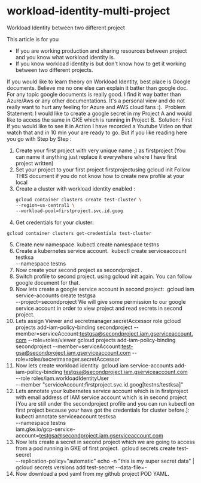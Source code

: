 # workload-identity-multi-project

Workload Identity between two different project

This article is for you 
- If you are working production and sharing resources between project and you know what workload identity is.
- If you know workload identity is but don't know how to get it working between two different projects. 

If you would like to learn theory on Workload Identity, best place is Google documents. Believe me no one else can explain it batter than google doc. For any topic google documents is really good. I find it way batter than Azure/Aws or any other documentations. It's a personal view and do not really want to hurt any feeling for Azure and AWS cloud fans :). 
Problem Statement: I would like to create a google secret in my Project A and would like to access the same in GKE which is running in Project B. 
Solution: First if you would like to see it in Action I have recorded a Youtube Video on that watch that and in 10 min your are ready to go. But if you like reading here you go with Step by Step : 
1. Create your first project with very unique name ;) as firstproject (You can name it anything just replace it everywhere where I have first project written)
2. Set your project to your first project firstprojectusing gcloud init Follow THIS document if you do not know how to create new profile at your local
3. Create a cluster with workload identity enabled : 
    ```bash
    gcloud container clusters create test-cluster \
    --region=us-central1 \
    --workload-pool=firstproject.svc.id.goog
    ```
4. Get credentials for your cluster:
```bash
gcloud container clusters get-credentials test-cluster 
```
5. Create new namespace 
kubectl create namespace testns 
6. Create a kubernetes service account. 
kubectl create serviceaccount testksa \
    --namespace testns
7. Now create your second project as secondproject . 
8. Switch profile to second project. using gcloud init again. You can follow google document for that.
9. Now lets create a google service account in second project: 
    gcloud iam service-accounts create testgsa \
        --project=secondproject
    We will give some permission to our google service account in order to view project and read secrets in second project. 
10. Lets assign Viewer and secretmanager.secretAccessor role
gcloud projects add-iam-policy-binding secondproject --member=serviceAccount:testgsa@secondproject.iam.gserviceaccount.com --role=roles/viewer
gcloud projects add-iam-policy-binding secondproject --member=serviceAccount:test-gsa@secondproject.iam.gserviceaccount.com --role=roles/secretmanager.secretAccessor
11. Now lets create workload identity 
gcloud iam service-accounts add-iam-policy-binding testgsa@secondproject.iam.gserviceaccount.com \
    --role roles/iam.workloadIdentityUser \
    --member "serviceAccount:firstproject.svc.id.goog[testns/testksa]"
12. Lets annotate your kubernetes service account which is in firstproject with email address of IAM service account which is in second project [You are still under the secondproject profile and you can run kubectl on first project because your have got the credentials for cluster before.]: 
kubectl annotate serviceaccount testksa \
    --namespace testns \
    iam.gke.io/gcp-service-account=testgsa@secondproject.iam.gserviceaccount.com 
13. Now lets create a secret in second project which we are going to access from a pod running in GKE of first project. 
gcloud secrets create test-secret \
    --replication-policy="automatic"
echo -n "this is my super secret data" | \
    gcloud secrets versions add test-secret --data-file=-
14. Now download a pod yaml from my github project POD YAML.